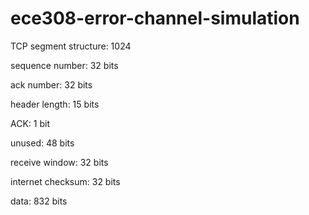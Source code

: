 # ece308-error-channel-simulation

TCP segment structure: 1024 

sequence number: 32 bits

ack number: 32 bits

header length: 15 bits

ACK: 1 bit

unused: 48 bits

receive window: 32 bits

internet checksum: 32 bits

data: 832 bits
